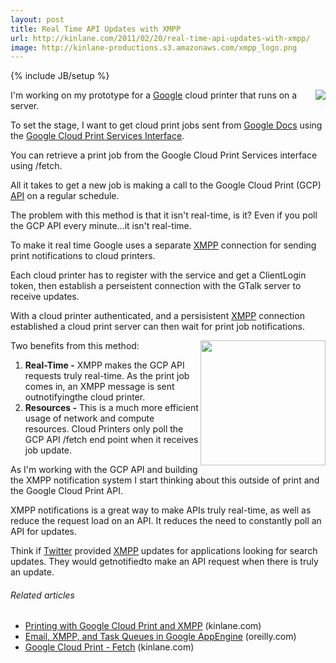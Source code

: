 ```yaml
---
layout: post
title: Real Time API Updates with XMPP
url: http://kinlane.com/2011/02/20/real-time-api-updates-with-xmpp/
image: http://kinlane-productions.s3.amazonaws.com/xmpp_logo.png
---
```

{% include JB/setup %}
<p>
     <a href="http://xmpp.org/" target="_blank"><img src="http://kinlane-productions.s3.amazonaws.com/xmpp_logo.png"  align="right" /></a>I'm working on my prototype for a <a href="http://www.kinlane.com/category/google/">Google</a> cloud printer that runs on a server.
</p>

<p>
     To set the stage, I want to get cloud print jobs sent from <a href="http://www.kinlane.com/category/google/google-docs/">Google Docs</a> using the <a href="http://code.google.com/apis/cloudprint/docs/overview.html" target="_blank">Google Cloud Print Services Interface</a>.
</p>

<p>
     You can retrieve a print job from the Google Cloud Print Services interface using /fetch.
</p>

<p>
     All it takes to get a new job is making a call to the Google Cloud Print (GCP) <a href="http://www.apievangelist.com/">API</a> on a regular schedule.
</p>

<p>
     The problem with this method is that it isn't real-time, is it? Even if you poll the GCP API every minute...it isn't real-time.
</p>

<p>
     To make it real time Google uses a separate <a class="zem_slink" title="Extensible Messaging and Presence Protocol" rel="wikipedia" href="http://en.wikipedia.org/wiki/Extensible_Messaging_and_Presence_Protocol">XMPP</a> connection for sending print notifications to cloud printers.
</p>

<p>
     Each cloud printer has to register with the service and get a ClientLogin token, then establish a perseistent connection with the GTalk server to receive updates.
</p>

<p>
     With a cloud printer authenticated, and a persisistent <a href="http://xmpp.org/" target="_blank">XMPP</a> connection established a cloud print server can then wait for print job notifications.
</p>

<p>
     Two benefits from this method:<img src="http://kinlane-productions.s3.amazonaws.com/real-time.jpg"  width="200" align="right" />
</p>
<ol class="mainlist">
     <li>
          <strong>Real-Time -</strong> XMPP makes the GCP API requests truly real-time. As the print job comes in, an XMPP message is sent outnotifyingthe cloud printer.
     </li>
     <li>
          <strong>Resources -</strong> This is a much more efficient usage of network and compute resources. Cloud Printers only poll the GCP API /fetch end point when it receives job update.
     </li>
</ol>
<p>
     As I'm working with the GCP API and building the XMPP notification system I start thinking about this outside of print and the Google Cloud Print API.
</p>

<p>
     XMPP notifications is a great way to make APIs truly real-time, as well as reduce the request load on an API. It reduces the need to constantly poll an API for updates.
</p>

<p>
     Think if <a href="http://www.kinlane.com/category/twitter/">Twitter</a> provided <a href="http://www.kinlane.com/category/xmpp/" target="_blank">XMPP</a> updates for applications looking for search updates. They would getnotifiedto make an API request when there is truly an update.
</p>
<h6 class="zemanta-related-title c1">
     Related articles
</h6>
<ul class="zemanta-article-ul">
     <li class="zemanta-article-ul-li">
          <a href="http://www.kinlane.com/2011/01/printing-with-google-cloud-print-and-xmpp/">Printing with Google Cloud Print and XMPP</a> (kinlane.com)
     </li>
     <li class="zemanta-article-ul-li">
          <a href="http://oreilly.com/catalog/0636920010845/">Email, XMPP, and Task Queues in Google AppEngine</a> (oreilly.com)
     </li>
     <li class="zemanta-article-ul-li">
          <a href="http://www.kinlane.com/2011/02/2822/">Google Cloud Print - Fetch</a> (kinlane.com)
     </li>
</ul>